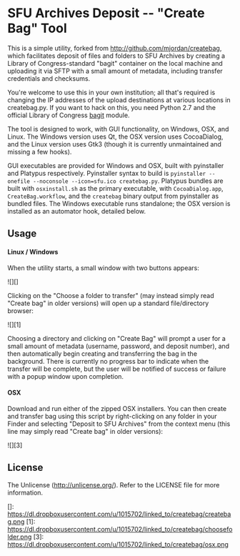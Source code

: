 # SFU Archives Deposit -- "Create Bag" Tool

This is a simple utility, forked from http://github.com/mjordan/createbag, which facilitates deposit of files and folders to SFU Archives by creating a Library of Congress-standard "bagit" container on the local machine and uploading it via SFTP with a small amount of metadata, including transfer credentials and checksums.

You're welcome to use this in your own institution; all that's required is changing the IP addresses of the upload destinations at various locations in createbag.py. If you want to hack on this, you need Python 2.7 and the official Library of Congress [bagit][] module.

The tool is designed to work, with GUI functionality, on Windows, OSX, and Linux. The Windows version uses Qt, the OSX version uses CocoaDialog, and the Linux version uses Gtk3 (though it is currently unmaintained and missing a few hooks).

GUI executables are provided for Windows and OSX, built with pyinstaller and Platypus respectively. Pyinstaller syntax to build is `pyinstaller --onefile --noconsole --icon=sfu.ico createbag.py`. Platypus bundles are built with `osxinstall.sh` as the primary executable, with `CocoaDialog.app`, `CreateBag.workflow`, and the `createbag` binary output from pyinstaller as bundled files. The Windows executable runs standalone; the OSX version is installed as an automator hook, detailed below.


## Usage

#### Linux / Windows

When the utility starts, a small window with two buttons appears:

![][]

Clicking on the "Choose a folder to transfer" (may instead simply read "Create bag" in older versions) will open up a standard file/directory browser:

![][1]

Choosing a directory and clicking on "Create Bag" will prompt a user for a small amount of metadata (username, password, and deposit number), and then automatically begin creating and transferring the bag in the background. There is currently no progress bar to indicate when the transfer will be complete, but the user will be notified of success or failure with a popup window upon completion.


#### OSX

Download and run either of the zipped OSX installers. You can then create and transfer bag using this script by right-clicking on any folder in your Finder and selecting "Deposit to SFU Archives" from the context menu (this line may simply read "Create bag" in older versions):

![][3]


## License

The Unlicense (http://unlicense.org/). Refer to the LICENSE file for
more information.

  [bagit]: https://github.com/LibraryOfCongress/bagit-python
  []: https://dl.dropboxusercontent.com/u/1015702/linked_to/createbag/createbag.png
  [1]: https://dl.dropboxusercontent.com/u/1015702/linked_to/createbag/choosefolder.png
  [3]: https://dl.dropboxusercontent.com/u/1015702/linked_to/createbag/osx.png

